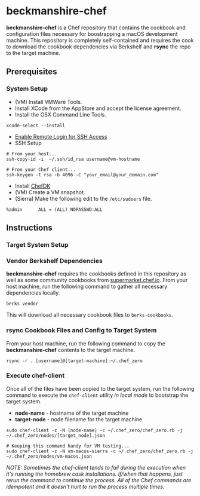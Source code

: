 # beckmanshire-chef #

**beckmanshire-chef** is a Chef repository that contains the cookbook and configuration files necessary for boostrapping
a macOS development machine. This repository is completely self-contained and requires the cook to download the cookbook
dependencies via Berkshelf and **rsync** the repo to the target machine.

## Prerequisites ##

### System Setup ###

- (VM) Install VMWare Tools.
- Install XCode from the AppStore and accept the license agreement.
- Install the OSX Command Line Tools.
```
xcode-select --install
```
- [Enable Remote Login for SSH Access](https://support.apple.com/kb/PH21839?locale=en_US&viewlocale=en_US)
- SSH Setup
```shell
# From your host...
ssh-copy-id -i  ~/.ssh/id_rsa username@vm-hostname
```
```
# From your Chef client...
ssh-keygen -t rsa -b 4096 -C "your_email@your_domain.com"
```
- Install [ChefDK](https://downloads.chef.io/chef-dk/mac/)
- (VM) Create a VM snapshot.
- (Sierra) Make the following edit to the `/etc/sudoers` file.
```
%admin		ALL = (ALL) NOPASSWD:ALL
```


## Instructions ##

### Target System Setup ###

### Vendor Berkshelf Dependencies ###

**beckmanshire-chef** requires the cookbooks defined in this repository as well as some community cookbooks from 
[supermarket.chef.io](https://supermarket.chef.io/). From your host machine, run the following command to gather all 
necessary dependencies locally.

```shell
berks vendor
```

This will download all necessary cookbook files to `berks-cookbooks`.

### rsync Cookbook Files and Config to Target System ###

From your host machine, run the following command to copy the **beckmanshire-chef** contents to the target machine.

```shell
rsync -r . [username]@[target-machine]:~/.chef_zero
```

### Execute chef-client ###

Once all of the files have been copied to the target system, run the following command to execute the `chef-client`
utility _in local mode_ to bootstrap the target system.

- **node-name** - hostname of the target machine
- **target-node** - node filename for the target machine

```shell
sudo chef-client -z -N [node-name] -c ~/.chef_zero/chef_zero.rb -j ~/.chef_zero/nodes/[target_node].json
```

```shell
# Keeping this command handy for VM testing...
sudo chef-client -z -N vm-macos-sierra -c ~/.chef_zero/chef_zero.rb -j ~/.chef_zero/nodes/vm-macos.json
```

_NOTE: Sometimes the chef-client tends to fail during the execution when it's running the homebrew cask installations.
If/when that happens, just rerun the command to continue the process. All of the Chef commands are idempotent and it 
doesn't hurt to run the process multiple times._

